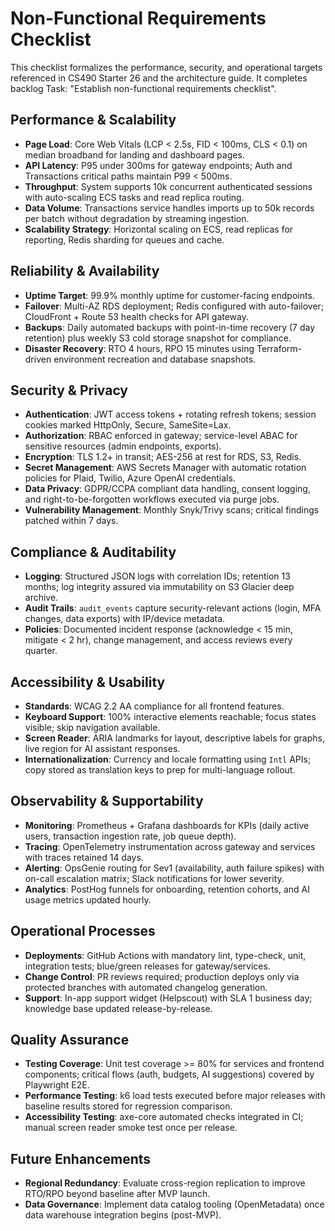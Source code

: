﻿# Non-Functional Requirements Checklist

This checklist formalizes the performance, security, and operational targets referenced in CS490 Starter 26 and the architecture guide. It completes backlog Task: "Establish non-functional requirements checklist".

## Performance & Scalability
- **Page Load**: Core Web Vitals (LCP < 2.5s, FID < 100ms, CLS < 0.1) on median broadband for landing and dashboard pages.
- **API Latency**: P95 under 300ms for gateway endpoints; Auth and Transactions critical paths maintain P99 < 500ms.
- **Throughput**: System supports 10k concurrent authenticated sessions with auto-scaling ECS tasks and read replica routing.
- **Data Volume**: Transactions service handles imports up to 50k records per batch without degradation by streaming ingestion.
- **Scalability Strategy**: Horizontal scaling on ECS, read replicas for reporting, Redis sharding for queues and cache.

## Reliability & Availability
- **Uptime Target**: 99.9% monthly uptime for customer-facing endpoints.
- **Failover**: Multi-AZ RDS deployment; Redis configured with auto-failover; CloudFront + Route 53 health checks for API gateway.
- **Backups**: Daily automated backups with point-in-time recovery (7 day retention) plus weekly S3 cold storage snapshot for compliance.
- **Disaster Recovery**: RTO 4 hours, RPO 15 minutes using Terraform-driven environment recreation and database snapshots.

## Security & Privacy
- **Authentication**: JWT access tokens + rotating refresh tokens; session cookies marked HttpOnly, Secure, SameSite=Lax.
- **Authorization**: RBAC enforced in gateway; service-level ABAC for sensitive resources (admin endpoints, exports).
- **Encryption**: TLS 1.2+ in transit; AES-256 at rest for RDS, S3, Redis.
- **Secret Management**: AWS Secrets Manager with automatic rotation policies for Plaid, Twilio, Azure OpenAI credentials.
- **Data Privacy**: GDPR/CCPA compliant data handling, consent logging, and right-to-be-forgotten workflows executed via purge jobs.
- **Vulnerability Management**: Monthly Snyk/Trivy scans; critical findings patched within 7 days.

## Compliance & Auditability
- **Logging**: Structured JSON logs with correlation IDs; retention 13 months; log integrity assured via immutability on S3 Glacier deep archive.
- **Audit Trails**: `audit_events` capture security-relevant actions (login, MFA changes, data exports) with IP/device metadata.
- **Policies**: Documented incident response (acknowledge < 15 min, mitigate < 2 hr), change management, and access reviews every quarter.

## Accessibility & Usability
- **Standards**: WCAG 2.2 AA compliance for all frontend features.
- **Keyboard Support**: 100% interactive elements reachable; focus states visible; skip navigation available.
- **Screen Reader**: ARIA landmarks for layout, descriptive labels for graphs, live region for AI assistant responses.
- **Internationalization**: Currency and locale formatting using `Intl` APIs; copy stored as translation keys to prep for multi-language rollout.

## Observability & Supportability
- **Monitoring**: Prometheus + Grafana dashboards for KPIs (daily active users, transaction ingestion rate, job queue depth).
- **Tracing**: OpenTelemetry instrumentation across gateway and services with traces retained 14 days.
- **Alerting**: OpsGenie routing for Sev1 (availability, auth failure spikes) with on-call escalation matrix; Slack notifications for lower severity.
- **Analytics**: PostHog funnels for onboarding, retention cohorts, and AI usage metrics updated hourly.

## Operational Processes
- **Deployments**: GitHub Actions with mandatory lint, type-check, unit, integration tests; blue/green releases for gateway/services.
- **Change Control**: PR reviews required; production deploys only via protected branches with automated changelog generation.
- **Support**: In-app support widget (Helpscout) with SLA 1 business day; knowledge base updated release-by-release.

## Quality Assurance
- **Testing Coverage**: Unit test coverage >= 80% for services and frontend components; critical flows (auth, budgets, AI suggestions) covered by Playwright E2E.
- **Performance Testing**: k6 load tests executed before major releases with baseline results stored for regression comparison.
- **Accessibility Testing**: axe-core automated checks integrated in CI; manual screen reader smoke test once per release.

## Future Enhancements
- **Regional Redundancy**: Evaluate cross-region replication to improve RTO/RPO beyond baseline after MVP launch.
- **Data Governance**: Implement data catalog tooling (OpenMetadata) once data warehouse integration begins (post-MVP).
